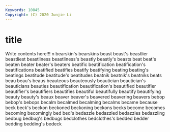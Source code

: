 ```yaml
---
Keywords: 10845
Copyright: (C) 2020 Junjie Li
---
```


# title

Write contents here!!!
n 
bearskin's 
bearskins
beast 
beast's 
beastlier 
beastliest 
beastliness 
beastliness's 
beastly 
beastly's 
beasts 
beat
beat's 
beaten 
beater 
beater's 
beaters 
beatific 
beatification 
beatification's 
beatifications 
beatified
beatifies 
beatify 
beatifying 
beating 
beating's 
beatings 
beatitude 
beatitude's 
beatitudes 
beatnik
beatnik's 
beatniks 
beats 
beau 
beau's 
beaus 
beauteous 
beauteously 
beautician 
beautician's
beauticians 
beauties 
beautification 
beautification's 
beautified 
beautifier 
beautifier's 
beautifiers 
beautifies 
beautiful
beautifully 
beautify 
beautifying 
beauty 
beauty's 
beaux 
beaver 
beaver's 
beavered 
beavering
beavers 
bebop 
bebop's 
bebops 
becalm 
becalmed 
becalming 
becalms 
became 
because
beck 
beck's 
beckon 
beckoned 
beckoning 
beckons 
becks 
become 
becomes 
becoming
becomingly 
bed 
bed's 
bedazzle 
bedazzled 
bedazzles 
bedazzling 
bedbug 
bedbug's 
bedbugs
bedclothes 
bedclothes's 
bedded 
bedder 
bedding 
bedding's 
bedeck 
